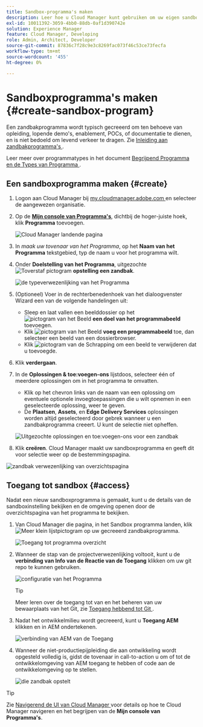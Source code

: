 ```yaml
---
title: Sandbox-programma's maken
description: Leer hoe u Cloud Manager kunt gebruiken om uw eigen sandboxprogramma te maken voor training, demo, POC of andere niet-productiedoeleinden.
exl-id: 10011392-3059-4bb0-88db-0af1d390742e
solution: Experience Manager
feature: Cloud Manager, Developing
role: Admin, Architect, Developer
source-git-commit: 87836c7f28c9e3c8269fac073f46c53ce73fecfa
workflow-type: tm+mt
source-wordcount: '455'
ht-degree: 0%

---
```


# Sandboxprogramma&#39;s maken {#create-sandbox-program}

Een zandbakprogramma wordt typisch gecreeerd om ten behoeve van opleiding, lopende demo&#39;s, enablement, POCs, of documentatie te dienen, en is niet bedoeld om levend verkeer te dragen. Zie [ Inleiding aan zandbakprogramma&#39;s ](/help/implementing/cloud-manager/getting-access-to-aem-in-cloud/introduction-sandbox-programs.md).

Leer meer over programmatypes in het document [ Begrijpend Programma en de Types van Programma ](program-types.md).

## Een sandboxprogramma maken {#create}

1. Logon aan Cloud Manager bij [ my.cloudmanager.adobe.com ](https://my.cloudmanager.adobe.com/) en selecteer de aangewezen organisatie.

1. Op de **[Mijn console van Programma&#39;s](/help/implementing/cloud-manager/navigation.md#my-programs)**, dichtbij de hoger-juiste hoek, klik **Programma** toevoegen.

   ![ Cloud Manager landende pagina ](assets/log-in.png)

1. In *maak uw tovenaar van het Programma*, op het **Naam van het Programma** tekstgebied, typ de naam u voor het programma wilt.

1. Onder **Doelstelling van het Programma**, uitgezochte ![ Toverstaf pictogram ](https://spectrum.adobe.com/static/icons/workflow_18/Smock_MagicWand_18_N.svg) **opstelling een zandbak**.

   ![ de typeverwezenlijking van het Programma ](assets/create-sandbox.png)

1. (Optioneel) Voer in de rechterbenedenhoek van het dialoogvenster Wizard een van de volgende handelingen uit:

   * Sleep en laat vallen een beelddossier op het ![ pictogram van het Beeld ](https://spectrum.adobe.com/static/icons/workflow_18/Smock_Image_18_N.svg) **een doel van het programmabeeld** toevoegen.
   * Klik ![ pictogram van het Beeld ](https://spectrum.adobe.com/static/icons/workflow_18/Smock_Image_18_N.svg) **voeg een programmabeeld** toe, dan selecteer een beeld van een dossierbrowser.
   * Klik ![ pictogram van de Schrapping ](https://spectrum.adobe.com/static/icons/workflow_18/Smock_DeleteOutline_18_N.svg) om een beeld te verwijderen dat u toevoegde.

1. Klik **verdergaan**.

1. In de **Oplossingen &amp; toe:voegen-ons** lijstdoos, selecteer één of meerdere oplossingen om in het programma te omvatten.

   * Klik op het chevron links van de naam van een oplossing om eventuele optionele invoegtoepassingen die u wilt opnemen in een geselecteerde oplossing, weer te geven.
   * De **Plaatsen**, **Assets**, en **Edge Delivery Services** oplossingen worden altijd geselecteerd door gebrek wanneer u een zandbakprogramma creeert. U kunt de selectie niet opheffen.

   ![ Uitgezochte oplossingen en toe:voegen-ons voor een zandbak ](assets/sandbox-solutions-add-ons.png)

1. Klik **creëren**. Cloud Manager maakt uw sandboxprogramma en geeft dit voor selectie weer op de bestemmingspagina.

![ zandbak verwezenlijking van overzichtspagina ](assets/sandbox-setup.png)

## Toegang tot sandbox {#access}

Nadat een nieuw sandboxprogramma is gemaakt, kunt u de details van de sandboxinstelling bekijken en de omgeving openen door de overzichtspagina van het programma te bekijken.

1. Van Cloud Manager die pagina, in het Sandbox programma landen, klik ![ Meer klein lijstpictogram ](https://spectrum.adobe.com/static/icons/workflow_18/Smock_More_18_N.svg) op uw gecreeerd zandbakprogramma.

   ![ Toegang tot programma overzicht ](assets/program-overview-sandbox.png)

1. Wanneer de stap van de projectverwezenlijking voltooit, kunt u de **verbinding van Info van de Reactie van de Toegang** klikken om uw git repo te kunnen gebruiken.

   ![ configuratie van het Programma ](assets/create-program4.png)

   >[!TIP]
   >
   >Meer leren over de toegang tot van en het beheren van uw bewaarplaats van het Git, zie [ Toegang hebbend tot Git ](/help/implementing/cloud-manager/managing-code/accessing-repos.md).

1. Nadat het ontwikkelmilieu wordt gecreeerd, kunt u **Toegang AEM** klikken en in AEM ondertekenen.

   ![ verbinding van AEM van de Toegang ](assets/create-program5.png)

1. Wanneer de niet-productiepijpleiding die aan ontwikkeling wordt opgesteld volledig is, gidst de tovenaar in call-to-action u om of tot de ontwikkelomgeving van AEM toegang te hebben of code aan de ontwikkelomgeving op te stellen.

   ![ die zandbak ](assets/create-program-setup-deploy.png) opstelt

>[!TIP]
>
>Zie [ Navigerend de UI van Cloud Manager ](/help/implementing/cloud-manager/navigation.md) voor details op hoe te Cloud Manager navigeren en het begrijpen van de **Mijn console van Programma&#39;s**.
